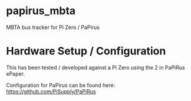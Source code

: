 # papirus_mbta
MBTA bus tracker for Pi Zero / PaPirus 

# Hardware Setup / Configuration

This has been tested / developed against a Pi Zero using the 2 in PaPiRus ePaper.

Configuration for PaPirus can be found here: https://github.com/PiSupply/PaPiRus


